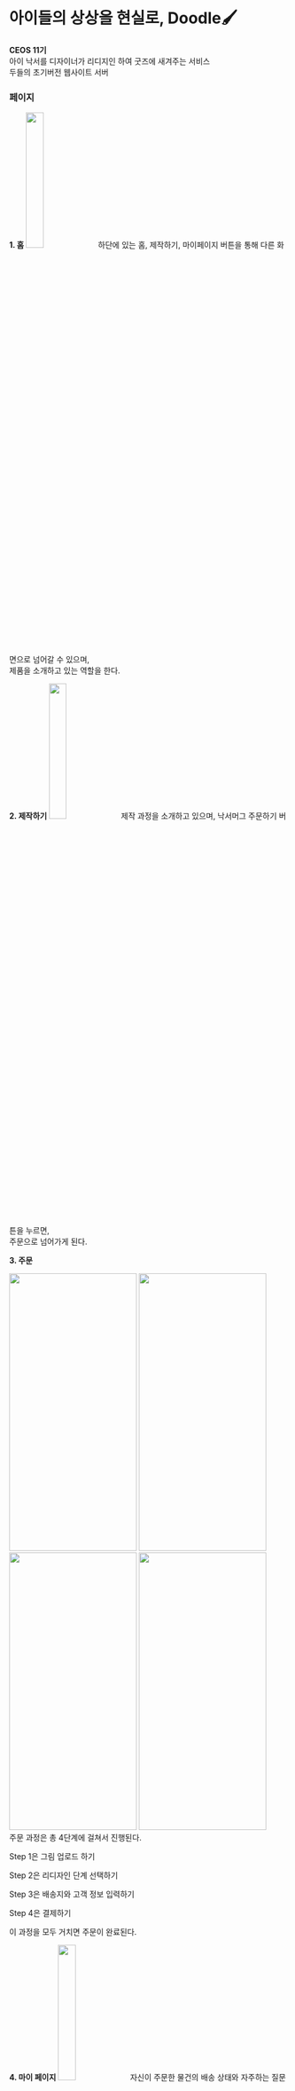 # 아이들의 상상을 현실로, Doodle🖌
**CEOS 11기**  
아이 낙서를 디자이너가 리디지인 하여 굿즈에 새겨주는 서비스  
두들의 초기버전 웹사이트 서버  

### 페이지
**1. 홈** 
<img src="https://user-images.githubusercontent.com/46347830/111909774-f170c780-8aa1-11eb-85d2-a09b0735e9ba.JPG" width="25%"/>
하단에 있는 홈, 제작하기, 마이페이지 버튼을 통해 다른 화면으로 넘어갈 수 있으며,  
제품을 소개하고 있는 역할을 한다.
<br/>

**2. 제작하기**
<img src="https://user-images.githubusercontent.com/46347830/111909835-2c72fb00-8aa2-11eb-825a-21664300de9e.JPG" width="25%" />
제작 과정을 소개하고 있으며, 낙서머그 주문하기 버튼을 누르면,  
주문으로 넘어가게 된다.
<br/>

**3. 주문**
<div display="inline-block">
<img src="https://user-images.githubusercontent.com/46347830/111910270-0c443b80-8aa4-11eb-8a16-29870b7d62fc.JPG" width="230px" height="500px" />
<img src="https://user-images.githubusercontent.com/46347830/111909872-54625e80-8aa2-11eb-9a61-06ce24681a45.JPG" width="230px" height="500px"/>
<img src="https://user-images.githubusercontent.com/46347830/111909866-52000480-8aa2-11eb-99e0-bc6a8a5d013a.JPG" width="230px" height="500px"/>
<img src="https://user-images.githubusercontent.com/46347830/111909870-53313180-8aa2-11eb-8970-eab53a714bff.png" width="230px" height="500px"/>
</div>
주문 과정은 총 4단계에 걸쳐서 진행된다.
<p>Step 1은 그림 업로드 하기</p>
<p>Step 2은 리디자인 단계 선택하기</p>  
<p>Step 3은 배송지와 고객 정보 입력하기</p>  
<p>Step 4은 결제하기</p>  
이 과정을 모두 거치면 주문이 완료된다.  
<br/>

**4. 마이 페이지**
<img src="https://user-images.githubusercontent.com/46347830/111910449-bf149980-8aa4-11eb-8c22-bf89ad201242.JPG" width="25%" />
 자신이 주문한 물건의 배송 상태와 자주하는 질문 등을 볼 수 있다.
 <br/>

### 두들 링크
네이버 스마트 스토어 : https://smartstore.naver.com/my_doodle  
인스타그램 : [@mydoodle.official](https://www.instagram.com)
